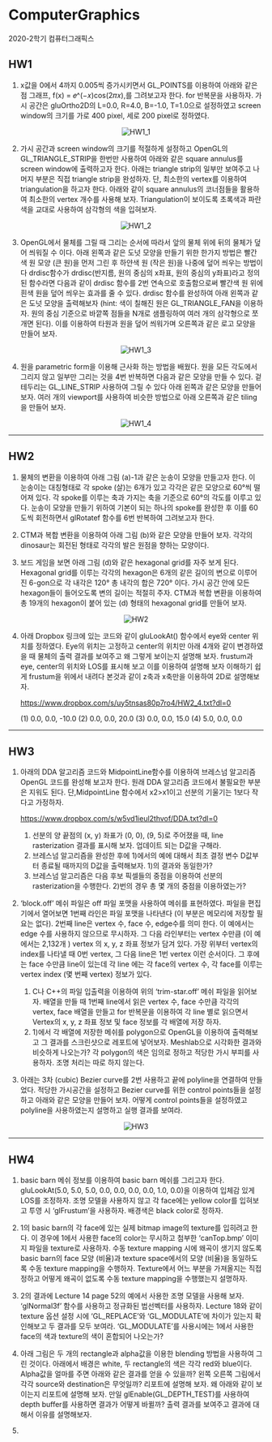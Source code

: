 # ComputerGraphics
2020-2학기 컴퓨터그래픽스

## HW1
1. x값을 0에서 4까지 0.005씩 증가시키면서 GL_POINTS를 이용하여 아래와 같은 점 그래프, f(x) = 𝑒^(−𝑥)cos(2𝜋𝑥),를 그려보고자 한다. 
for 반복문을 사용하자. 
가시 공간은 gluOrtho2D의 L=0.0, R=4.0, B=-1.0, T=1.0으로 설정하였고 screen window의 크기를 가로 400 pixel, 세로 200 pixel로 정하였다.

<div align="center">
  
  ![HW1_1](https://user-images.githubusercontent.com/71704350/145531738-79dd5a64-de80-4b75-a8fc-a8bf388be981.PNG)
  
</div>


2. 가시 공간과 screen window의 크기를 적절하게 설정하고 OpenGL의 GL_TRIANGLE_STRIP을 한번만 사용하여 아래와 같은 square annulus를 screen window에 출력하고자 한다.
아래는 triangle strip의 일부만 보여주고 나머지 부분은 직접 triangle strip을 완성하자. 
단, 최소한의 vertex를 이용하여 triangulation을 하고자 한다. 아래와 같이 square annulus의 코너점들을 활용하여 최소한의 vertex 개수를 사용해 보자. Triangulation이 보이도록 초록색과 파란색을 교대로 사용하여 삼각형의 색을 입혀보자.

<div align="center">

  ![HW1_2](https://user-images.githubusercontent.com/71704350/145532108-c6c13084-83e0-40f3-88a1-2b05dcdfb7e9.PNG)
  
</div>


3. OpenGL에서 물체를 그릴 때 그리는 순서에 따라서 앞의 물체 위에 뒤의 물체가 덮어 씌워질 수 이다. 아래 왼쪽과 같은 도넛 모양을 만들기 위한 한가지 방법은 빨간색 원 모양 (큰 원)을 먼저 그린 후 하얀색 원 (작은 원)을 나중에 덮어 씌우는 방법이다
drdisc함수가 drdisc(반지름, 원의 중심의 x좌표, 원의 중심의 y좌표)라고 정의된 함수라면 다음과 같이 drdisc 함수를 2번 연속으로 호출함으로써 빨간색 원 위에 흰색 원을 덮어 씌우는 효과를 줄 수 있다. 
drdisc 함수를 완성하여 아래 왼쪽과 같은 도넛 모양을 출력해보자 
(hint: 색이 칠해진 원은 GL_TRIANGLE_FAN을 이용하자. 원의 중심 기준으로 바깥쪽 점들을 N개로 샘플링하여 여러 개의 삼각형으로 쪼개면 된다). 
이를 이용하여 타원과 원을 덮어 씌워가며 오른쪽과 같은 로고 모양을 만들어 보자.

<div align="center">

  ![HW1_3](https://user-images.githubusercontent.com/71704350/145532221-52d991a5-2be5-4c8a-b7bb-03b0bbf2c0e0.PNG)
  
</div>


4. 원을 parametric form을 이용해 근사화 하는 방법을 배웠다. 
원을 모든 각도에서 그리지 않고 일부만 그리는 것을 4번 반복하면 다음과 같은 모양을 만들 수 있다. 
겉 테두리는 GL_LINE_STRIP 사용하여 그릴 수 있다 아래 왼쪽과 같은 모양을 만들어 보자.
여러 개의 viewport를 사용하여 비슷한 방법으로 아래 오른쪽과 같은 tiling을 만들어 보자.

<div align="center">
  
  ![HW1_4](https://user-images.githubusercontent.com/71704350/145532386-ca883673-aacb-43cd-981a-b64b2e74165b.PNG)

</div>



---------------------------

## HW2
1. 물체의 변환을 이용하여 아래 그림 (a)-1과 같은 눈송이 모양을 만들고자 한다. 
이 눈송이는 대칭형태로 각 spoke (살)는 6개가 있고 각각은 같은 모양으로 60°씩 떨어져 있다.
각 spoke를 이루는 축과 가지는 축을 기준으로 60°의 각도를 이루고 있다. 
눈송이 모양을 만들기 위하여 기본이 되는 하나의 spoke를 완성한 후 이를 60도씩 회전하면서 glRotatef 함수를 6번 반복하여 그려보고자 한다. 


2. CTM과 복합 변환을 이용하여 아래 그림 (b)와 같은 모양을 만들어 보자. 각각의 dinosaur는 회전된 형태로 각각의 발은 원점을 향하는 모양이다.


3. 보드 게임을 보면 아래 그림 (d)와 같은 hexagonal grid를 자주 보게 된다. 
Hexagonal grid를 이루는 각각의 hexagon은 6개의 같은 길이의 변으로 이루어진 6-gon으로 각 내각은 120° 총 내각의 합은 720° 이다.
가시 공간 안에 모든 hexagon들이 들어오도록 변의 길이는 적절히 주자.
CTM과 복합 변환을 이용하여 총 19개의 hexagon이 붙어 있는 (d) 형태의 hexagonal grid를 만들어 보자.

<div align="center">

  ![HW2](https://user-images.githubusercontent.com/71704350/145534551-b1d69fa2-edff-445e-8bc6-b002363a87b5.PNG)
  
</div>


4. 아래 Dropbox 링크에 있는 코드와 같이 gluLookAt() 함수에서 eye와 center 위치를 정하였다.
Eye의 위치는 고정하고 center의 위치만 아래 4개와 같이 변경하였을 때 물체의 출력 결과를 보여주고 왜 그렇게 보이는지 설명해 보자. 
frustum과 eye, center의 위치와 LOS를 표시해 보고 이를 이용하여 설명해 보자
이해하기 쉽게 frustum을 위에서 내려다 본것과 같이 z축과 x축만을 이용하여 2D로 설명해보자.

   https://www.dropbox.com/s/uy5tnsas80p7ro4/HW2_4.txt?dl=0

   (1) 0.0, 0.0, -10.0 
   (2) 0.0, 0.0, 20.0 
   (3) 0.0, 0.0, 15.0 
   (4) 5.0, 0.0, 0.0



-----------------------------------

## HW3
1. 아래의 DDA 알고리즘 코드와 MidpointLine함수를 이용하여 브레스넘 알고리즘 OpenGL 코드를 완성해 보고자 한다. 
원래 DDA 알고리즘 코드에서 불필요한 부분은 지워도 된다. 단,MidpointLine 함수에서 x2>x1이고 선분의 기울기는 1보다 작다고 가정하자.

   https://www.dropbox.com/s/w5vd1ieul2thvof/DDA.txt?dl=0
   
   
   1) 선분의 양 끝점의 (x, y) 좌표가 (0, 0), (9, 5)로 주어졌을 때, line rasterization 결과를 표시해 보자. 업데이트 되는 D값을 구해라.
   2) 브레스넘 알고리즘을 완성한 후에 1)에서의 예에 대해서 최초 결정 변수 D값부터 종료될 때까지의 D값을 출력해보자. 1)의 결과와 동일한가?
   3) 브레스넘 알고리즘은 다음 후보 픽셀들의 중점을 이용하여 선분의 rasterization을 수행한다. 2)번의 경우 총 몇 개의 중점을 이용하였는가? 


2. ‘block.off’ 메쉬 파일은 off 파일 포맷을 사용하여 메쉬를 표현하였다. 파일을 편집기에서 열어보면 1번째 라인은 파일 포맷을 나타낸다 (이 부분은 메모리에 저장할 필요는 없다). 
2번째 line은 vertex 수, face 수, edge수를 의미 한다. 이 예에서는 edge 수를 사용하지 않으므로 무시하자. 
그 다음 라인부터는 vertex 수만큼 (이 예에서는 2,132개 ) vertex 의 x, y, z 좌표 정보가 담겨 있다. 
가장 위부터 vertex의 index를 나타낼 때 0번 vertex, 그 다음 line은 1번 vertex 이런 순서이다. 
그 후에는 face 수만큼 line이 있는데 각 line 에는 각 face의 vertex 수, 각 face를 이루는 vertex index (몇 번째 vertex) 정보가 있다.


   1) C나 C++의 파일 입출력을 이용하여 위의 ‘trim-star.off’ 메쉬 파일을 읽어보자.
   배열을 만들 때 1번째 line에서 읽은 vertex 수, face 수만큼 각각의 vertex, face 배열을 만들고 for 반복문을 이용하여 각 line 별로 읽으면서 Vertex의 x, y, z 좌표 정보 및 face 정보를 각 배열에 저장 하자.
   2) 1)에서 각 배열에 저장한 메쉬를 polygon으로 OpenGL을 이용하여 출력해보고 그 결과를 스크린샷으로 레포트에 넣어보자. 
   Meshlab으로 시각화한 결과와 비슷하게 나오는가? 각 polygon의 색은 임의로 정하고 적당한 가시 부피를 사용하자. 조명 처리는 따로 하지 않는다.


3. 아래는 3차 (cubic) Bezier curve를 2번 사용하고 끝에 polyline을 연결하여 만들었다. 
적당한 가시공간을 설정하고 Bezier curve를 위한 control points들을 설정하고 아래와 같은 모양을 만들어 보자. 
어떻게 control points들을 설정하였고 polyline을 사용하였는지 설명하고 실행 결과를 보여라.

<div align="center">

  ![HW3](https://user-images.githubusercontent.com/71704350/145560559-56fd02f9-e4be-46ec-aca1-1e7a0d91cc63.PNG)
  
</div>



---------------------------

## HW4
1. basic barn 메쉬 정보를 이용하여 basic barn 메쉬를 그리고자 한다.
gluLookAt(5.0, 5.0, 5.0, 0.0, 0.0, 0.0, 0.0, 1.0, 0.0)을 이용하여 입체감 있게 LOS를 조정하자. 조명 모델을 사용하지 않고 각 face에는 yellow color를 입혀보고 투영 시 ‘glFrustum’을 사용하자. 
배경색은 black color로 정하자.


2. 1의 basic barn의 각 face에 있는 실제 bitmap image의 texture를 입히려고 한다. 
이 경우에 1에서 사용한 face의 color는 무시하고 첨부한 ‘canTop.bmp’ 이미지 파일을 texture로 사용하자. 
수동 texture mapping 시에 왜곡이 생기지 않도록 basic barn의 face 모양 (비율)과 texture space에서의 모양 (비율)을
동일하도록 수동 texture mapping을 수행하자. 
Texture에서 어느 부분을 가져올지는 직접 정하고 어떻게 왜곡이 없도록 수동 texture mapping을 수행했는지 설명하자.


3. 2의 결과에 Lecture 14 page 52의 예에서 사용한 조명 모델을 사용해 보자. 
‘glNormal3f’ 함수를 사용하고 정규화된 법선벡터를 사용하자. 
Lecture 18와 같이 texture 옵션 설정 시에 ‘GL_REPLACE’와 ‘GL_MODULATE’에 차이가 있는지 확인해보고 두 결과를 모두 보여라.
‘GL_MODULATE’를 사용시에는 1에서 사용한 face의 색과 texture의 색이 혼합되어 나오는가?


4. 아래 그림은 두 개의 rectangle과 alpha값을 이용한 blending 방법을 사용하여 그린 것이다. 
아래에서 배경은 white, 두 rectangle의 색은 각각 red와 blue이다. 
Alpha값을 얼마를 주면 아래와 같은 결과를 얻을 수 있을까? 왼쪽 오른쪽 그림에서 각각 source와 destination은 무엇일까? 
리포트에 설명해 보자. 왜 아래와 같이 보이는지 리포트에 설명해 보자. 
만일 glEnable(GL_DEPTH_TEST)를 사용하여 depth buffer를 사용하면 결과가 어떻게 바뀔까? 
출력 결과를 보여주고 결과에 대해서 이유를 설명해보자.


5. 
